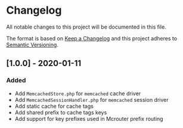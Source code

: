 # Changelog

All notable changes to this project will be documented in this file.

The format is based on [Keep a Changelog](http://keepachangelog.com/en/1.0.0/)
and this project adheres to [Semantic Versioning](http://semver.org/spec/v2.0.0.html).

## [1.0.0] - 2020-01-11
### Added
- Add `MemcachedStore.php` for `memcached` cache driver
- Add `MemcachedSessionHandler.php` for `memcached` session driver
- Add static cache for cache tags
- Add shared prefix to cache tags keys
- Add support for key prefixes used in Mcrouter prefix routing
